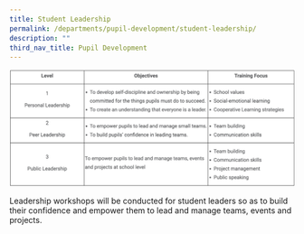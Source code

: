 ```yaml
---
title: Student Leadership
permalink: /departments/pupil-development/student-leadership/
description: ""
third_nav_title: Pupil Development
---
```

![](/images/student%20leadership.png)

Leadership workshops will be conducted for student leaders so as to build their confidence and empower them to lead and manage teams, events and projects.